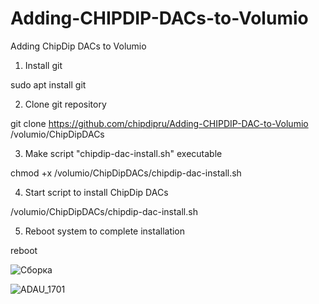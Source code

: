 # Adding-CHIPDIP-DACs-to-Volumio
Adding ChipDip DACs to Volumio

1) Install git

sudo apt install git

2) Clone git repository

git clone https://github.com/chipdipru/Adding-CHIPDIP-DAC-to-Volumio /volumio/ChipDipDACs

3) Make script "chipdip-dac-install.sh" executable

chmod +x /volumio/ChipDipDACs/chipdip-dac-install.sh

4) Start script to install ChipDip DACs

/volumio/ChipDipDACs/chipdip-dac-install.sh

5) Reboot system to complete installation

reboot

![Сборка](https://user-images.githubusercontent.com/43340836/125622869-7ff1fa36-15bd-4c6b-8655-56ee6b6ef6dd.jpg)

![ADAU_1701](https://user-images.githubusercontent.com/43340836/125623565-a3d94d59-61af-4888-8ede-cc1e1696684c.jpg)

